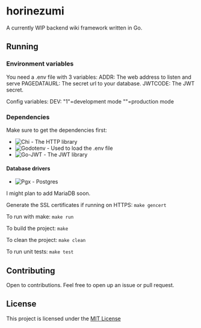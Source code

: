 # horinezumi
A currently WIP backend wiki framework written in Go.

## Running

### Environment variables
You need a .env file with 3 variables:
    ADDR: The web address to listen and serve
    PAGEDATAURL: The secret url to your database.
    JWTCODE: The JWT secret.

Config variables:
    DEV: "1"=development mode ""=production mode

### Dependencies
Make sure to get the dependencies first:
* ![Chi](https://github.com/go-chi/chi) - The HTTP library
* ![Godotenv](https://github.com/joho/godotenv) - Used to load the .env file
* ![Go-JWT ](https://github.com/golang-jwt/jwt) - The JWT library

#### Database drivers
* ![Pgx](https://github.com/jackc/pgx/) - Postgres

I might plan to add MariaDB soon.

Generate the SSL certificates if running on HTTPS:
`make gencert`

To run with make:
`make run`

To build the project:
`make`

To clean the project:
`make clean`

To run unit tests:
`make test`

## Contributing

Open to contributions. Feel free to open up an issue or pull request.

## License

This project is licensed under the [MIT License](LICENSE)
